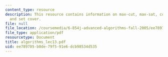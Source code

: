 ```yaml
---
content_type: resource
description: This resource contains information on max-cut, max-sat, combined algorithm,
  and set cover.
file: null
file_location: /coursemedia/6-854j-advanced-algorithms-fall-2005/ee789705b0de79f591e6dcb98534d535_algorithms_lec13.pdf
file_type: application/pdf
resourcetype: Document
title: algorithms_lec13.pdf
uid: ee789705-b0de-79f5-91e6-dcb98534d535
---
```

